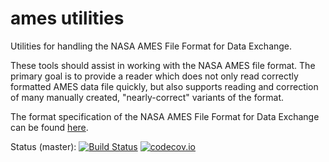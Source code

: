ames utilities
==============
Utilities for handling the NASA AMES File Format for Data Exchange.

These tools should assist in working with the NASA AMES file format.
The primary goal is to provide a reader which does not only read correctly
formatted AMES data file quickly, but also supports reading and correction
of many manually created, "nearly-correct" variants of the format.

The format specification of the NASA AMES File Format for Data Exchange
can be found [here](http://badc.nerc.ac.uk/help/formats/NASA-Ames/G-and-H-June-1998.html).

Status (master):
[![Build Status](https://travis-ci.org/d70-t/ames_ffi.svg?branch=master)](https://travis-ci.org/d70-t/ames_ffi)
[![codecov.io](https://codecov.io/github/d70-t/ames_ffi/coverage.svg?branch=master)](https://codecov.io/github/d70-t/ames_ffi?branch=master)
